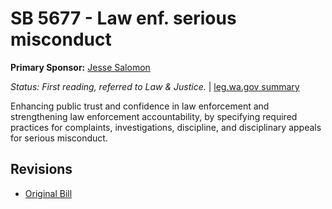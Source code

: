# SB 5677 - Law enf. serious misconduct
**Primary Sponsor:** [Jesse Salomon](/person/leg/salomon_je.md)

*Status: First reading, referred to Law & Justice.* | [leg.wa.gov summary](https://app.leg.wa.gov/billsummary?BillNumber=5677&Year=2021)

Enhancing public trust and confidence in law enforcement and strengthening law enforcement accountability, by specifying required practices for complaints, investigations, discipline, and disciplinary appeals for serious misconduct.

## Revisions
* [Original Bill](1/)